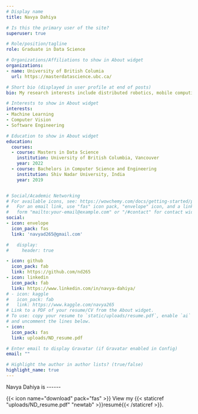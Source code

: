```yaml
---
# Display name
title: Navya Dahiya

# Is this the primary user of the site?
superuser: true

# Role/position/tagline
role: Graduate in Data Science

# Organizations/Affiliations to show in About widget
organizations:
- name: University of British Columia
  url: https://masterdatascience.ubc.ca/

# Short bio (displayed in user profile at end of posts)
bio: My research interests include distributed robotics, mobile computing and programmable matter.

# Interests to show in About widget
interests:
- Machine Learning
- Computer Vision
- Software Engineering

# Education to show in About widget
education:
  courses:
  - course: Masters in Data Science
    institution: University of British Columbia, Vancouver
    year: 2022
  - course: Bachelors in Computer Science and Engineering
    institution: Shiv Nadar University, India
    year: 2019


# Social/Academic Networking
# For available icons, see: https://wowchemy.com/docs/getting-started/page-builder/#icons
#   For an email link, use "fas" icon pack, "envelope" icon, and a link in the
#   form "mailto:your-email@example.com" or "/#contact" for contact widget.
social:
- icon: envelope
  icon_pack: fas
  link: 'navyad265@gmail.com'

#   display:
#     header: true

- icon: github
  icon_pack: fab
  link: https://github.com/nd265
- icon: linkedin
  icon_pack: fab
  link: https://www.linkedin.com/in/navya-dahiya/
# - icon: kaggle
#   icon_pack: fab
#   link: https://www.kaggle.com/navya265
# Link to a PDF of your resume/CV from the About widget.
# To use: copy your resume to `static/uploads/resume.pdf`, enable `ai` icons in `params.toml`,
# and uncomment the lines below.
- icon: 
  icon_pack: fas
  link: uploads/ND_resume.pdf

# Enter email to display Gravatar (if Gravatar enabled in Config)
email: ""

# Highlight the author in author lists? (true/false)
highlight_name: true
---
```


Navya Dahiya is ------


{{< icon name="download" pack="fas" >}} View my {{< staticref "uploads/ND_resume.pdf" "newtab" >}}resumé{{< /staticref >}}.
